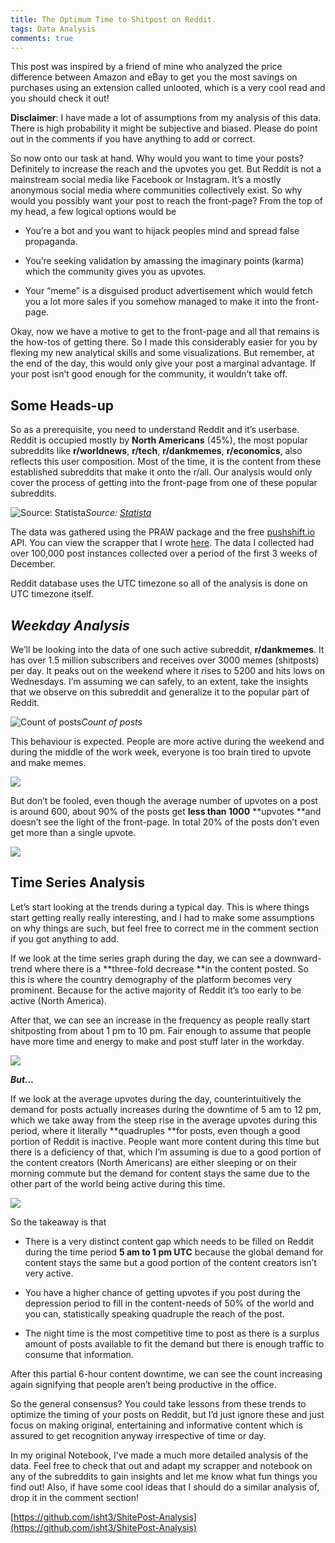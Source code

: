 ```yaml
---
title: The Optimum Time to Shitpost on Reddit.
tags: Data Analysis
comments: true
---
```


This post was inspired by a friend of mine who analyzed the price difference between Amazon and eBay to get you the most savings on purchases using an extension called unlooted, which is a very cool read and you should check it out!

**Disclaimer**: I have made a lot of assumptions from my analysis of this data. There is high probability it might be subjective and biased. Please do point out in the comments if you have anything to add or correct.

So now onto our task at hand. Why would you want to time your posts? Definitely to increase the reach and the upvotes you get. But Reddit is not a mainstream social media like Facebook or Instagram. It’s a mostly anonymous social media where communities collectively exist. So why would you possibly want your post to reach the front-page? From the top of my head, a few logical options would be

* You’re a bot and you want to hijack peoples mind and spread false propaganda.

* You’re seeking validation by amassing the imaginary points (karma) which the community gives you as upvotes.

* Your “meme” is a disguised product advertisement which would fetch you a lot more sales if you somehow managed to make it into the front-page.

Okay, now we have a motive to get to the front-page and all that remains is the how-tos of getting there. So I made this considerably easier for you by flexing my new analytical skills and some visualizations. But remember, at the end of the day, this would only give your post a marginal advantage. If your post isn’t good enough for the community, it wouldn’t take off.

## Some Heads-up

So as a prerequisite, you need to understand Reddit and it’s userbase. Reddit is occupied mostly by **North Americans** (45%), the most popular subreddits like **r/worldnews**, **r/tech**, **r/dankmemes**, **r/economics**, also reflects this user composition. Most of the time, it is the content from these established subreddits that make it onto the r/all. Our analysis would only cover the process of getting into the front-page from one of these popular subreddits.

![Source: [Statista](https://www.statista.com/statistics/325144/reddit-global-active-user-distribution/)](https://cdn-images-1.medium.com/max/2000/1*oMwR892YVbkWXJyXclandw.png)*Source: [Statista](https://www.statista.com/statistics/325144/reddit-global-active-user-distribution/)*

The data was gathered using the PRAW package and the free [pushshift.io](https://pushshift.io/) API. You can view the scrapper that I wrote [here](https://github.com/isht3/ShitePost-Analysis/blob/master/scrap-bot.py). The data I collected had over 100,000 post instances collected over a period of the first 3 weeks of December.

Reddit database uses the UTC timezone so all of the analysis is done on UTC timezone itself.

## ***Weekday Analysis***

We’ll be looking into the data of one such active subreddit, **r/dankmemes**. It has over 1.5 million subscribers and receives over 3000 memes (shitposts) per day. It peaks out on the weekend where it rises to 5200 and hits lows on Wednesdays. I’m assuming we can safely, to an extent, take the insights that we observe on this subreddit and generalize it to the popular part of Reddit.

![Count of posts](https://cdn-images-1.medium.com/max/2000/1*COimEkKcYjhVlfO7yd8gFg.png)*Count of posts*

This behaviour is expected. People are more active during the weekend and during the middle of the work week, everyone is too brain tired to upvote and make memes.

![](https://cdn-images-1.medium.com/max/2000/1*XTTUvUUCbTlg-YzBLBCzEw.png)

But don’t be fooled, even though the average number of upvotes on a post is around 600, about 90% of the posts get **less than 1000** **upvotes **and doesn’t see the light of the front-page. In total 20% of the posts don’t even get more than a single upvote.

![](https://cdn-images-1.medium.com/max/2000/1*CYYPc28jFChEPraP6YGOoQ.png)

## Time Series Analysis

Let’s start looking at the trends during a typical day. This is where things start getting really really interesting, and I had to make some assumptions on why things are such, but feel free to correct me in the comment section if you got anything to add.

If we look at the time series graph during the day, we can see a downward-trend where there is a **three-fold decrease **in the content posted. So this is where the country demography of the platform becomes very prominent. Because for the active majority of Reddit it’s too early to be active (North America).

After that, we can see an increase in the frequency as people really start shitposting from about 1 pm to 10 pm. Fair enough to assume that people have more time and energy to make and post stuff later in the workday.

![](https://cdn-images-1.medium.com/max/2000/1*598DE0hNL420HVSlj6FjOw.png)

***But…***

If we look at the average upvotes during the day, counterintuitively the demand for posts actually increases during the downtime of 5 am to 12 pm, which we take away from the steep rise in the average upvotes during this period, where it literally **quadruples **for posts, even though a good portion of Reddit is inactive. People want more content during this time but there is a deficiency of that, which I’m assuming is due to a good portion of the content creators (North Americans) are either sleeping or on their morning commute but the demand for content stays the same due to the other part of the world being active during this time.

![](https://cdn-images-1.medium.com/max/2000/1*2dqErFZvBKFDk0290y358A.png)

So the takeaway is that

* There is a very distinct content gap which needs to be filled on Reddit during the time period **5 am to 1 pm UTC** because the global demand for content stays the same but a good portion of the content creators isn’t very active.

* You have a higher chance of getting upvotes if you post during the depression period to fill in the content-needs of 50% of the world and you can, statistically speaking quadruple the reach of the post.

* The night time is the most competitive time to post as there is a surplus amount of posts available to fit the demand but there is enough traffic to consume that information.

After this partial 6-hour content downtime, we can see the count increasing again signifying that people aren’t being productive in the office.

So the general consensus? You could take lessons from these trends to optimize the timing of your posts on Reddit, but I’d just ignore these and just focus on making original, entertaining and informative content which is assured to get recognition anyway irrespective of time or day.

In my original Notebook, I’ve made a much more detailed analysis of the data. Feel free to check that out and adapt my scrapper and notebook on any of the subreddits to gain insights and let me know what fun things you find out! Also, if have some cool ideas that I should do a similar analysis of, drop it in the comment section!

[https://github.com/isht3/ShitePost-Analysis](https://github.com/isht3/ShitePost-Analysis)
